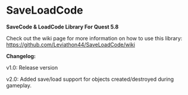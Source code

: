 # SaveLoadCode
**SaveCode &amp; LoadCode Library For Quest 5.8**


Check out the wiki page for more information on how to use this library: https://github.com/Leviathon44/SaveLoadCode/wiki


**Changelog:**

v1.0: Release version

v2.0: Added save/load support for objects created/destroyed during gameplay.
